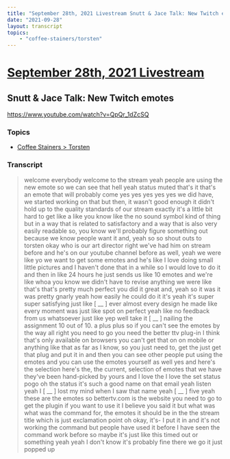 ```yaml
---
title: "September 28th, 2021 Livestream Snutt & Jace Talk: New Twitch emotes"
date: "2021-09-28"
layout: transcript
topics:
    - "coffee-stainers/torsten"
---
```

# [September 28th, 2021 Livestream](../2021-09-28.md)
## Snutt & Jace Talk: New Twitch emotes
https://www.youtube.com/watch?v=QpQr_1dZcSQ

### Topics
* [Coffee Stainers > Torsten](../topics/coffee-stainers/torsten.md)

### Transcript

> welcome everybody welcome to the stream yeah people are using the new emote so we can see that hell yeah status muted that's it that's an emote that will probably come yes yes yes yes yes we did have, we started working on that but then, it wasn't good enough it didn't hold up to the quality standards of our stream exactly it's a little bit hard to get like a like you know like the no sound symbol kind of thing but in a way that is related to satisfactory and a way that is also very easily readable so, you know we'll probably figure something out because we know people want it and, yeah so so shout outs to torsten okay who is our art director right we've had him on stream before and he's on our youtube channel before as well, yeah we were like yo we want to get some emotes and he's like I love doing small little pictures and I haven't done that in a while so I would love to do it and then in like 24 hours he just sends us like 10 emotes and we're like whoa you know we didn't have to revise anything we were like that's that's pretty much perfect you did it great and, yeah so it was it was pretty gnarly yeah how easily he could do it it's yeah it's super super satisfying just like [ __ ] ever almost every design he made like every moment was just like spot on perfect yeah like no feedback from us whatsoever just like yep well take it [ __ ] nailing the assignment 10 out of 10. a plus plus so if you can't see the emotes by the way all right you need to go you need the better ttv plug-in I think that's only available on browsers you can't get that on on mobile or anything like that as far as I know, so you just need to, get the just get that plug and put it in and then you can see other people put using the emotes and you can use the emotes yourself as well yes and here's the selection here's the, the current, selection of emotes that we have they've been hand-picked by yours and I love the I love the set status pogo oh the status it's such a good name on that email yeah listen yeah I [ __ ] lost my mind when I saw that name yeah [ __ ] five yeah these are the emotes so bettertv.com is the website you need to go to get the plugin if you want to use it I believe you said it but what was what was the command for, the emotes it should be in the the stream title which is just exclamation point oh okay, it's- I put it in and it's not working the command but people have used it before I have seen the command work before so maybe it's just like this timed out or something yeah yeah I don't know it's probably fine there we go it just popped up
